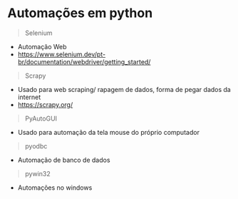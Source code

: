 # Automações em python

> Selenium 
- Automação Web
- https://www.selenium.dev/pt-br/documentation/webdriver/getting_started/

> Scrapy
- Usado para web scraping/ rapagem de dados, forma de pegar dados da internet
- https://scrapy.org/

> PyAutoGUI
- Usado para automação da tela mouse do próprio computador 

> pyodbc
- Automação de banco de dados

> pywin32
- Automações no windows